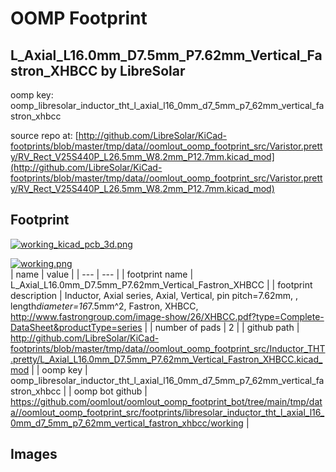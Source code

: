 # OOMP Footprint  
## L_Axial_L16.0mm_D7.5mm_P7.62mm_Vertical_Fastron_XHBCC  by LibreSolar  
  
oomp key: oomp_libresolar_inductor_tht_l_axial_l16_0mm_d7_5mm_p7_62mm_vertical_fastron_xhbcc  
  
source repo at: [http://github.com/LibreSolar/KiCad-footprints/blob/master/tmp/data//oomlout_oomp_footprint_src/Varistor.pretty/RV_Rect_V25S440P_L26.5mm_W8.2mm_P12.7mm.kicad_mod](http://github.com/LibreSolar/KiCad-footprints/blob/master/tmp/data//oomlout_oomp_footprint_src/Varistor.pretty/RV_Rect_V25S440P_L26.5mm_W8.2mm_P12.7mm.kicad_mod)  
## Footprint  
  
[![working_kicad_pcb_3d.png](working_kicad_pcb_3d_600.png)](working_kicad_pcb_3d.png)  
  
[![working.png](working_600.png)](working.png)  
| name | value | 
| --- | --- | 
| footprint name | L_Axial_L16.0mm_D7.5mm_P7.62mm_Vertical_Fastron_XHBCC | 
| footprint description | Inductor, Axial series, Axial, Vertical, pin pitch=7.62mm, , length*diameter=16*7.5mm^2, Fastron, XHBCC, http://www.fastrongroup.com/image-show/26/XHBCC.pdf?type=Complete-DataSheet&productType=series | 
| number of pads | 2 | 
| github path | http://github.com/LibreSolar/KiCad-footprints/blob/master/tmp/data//oomlout_oomp_footprint_src/Inductor_THT.pretty/L_Axial_L16.0mm_D7.5mm_P7.62mm_Vertical_Fastron_XHBCC.kicad_mod | 
| oomp key | oomp_libresolar_inductor_tht_l_axial_l16_0mm_d7_5mm_p7_62mm_vertical_fastron_xhbcc | 
| oomp bot github | https://github.com/oomlout/oomlout_oomp_footprint_bot/tree/main/tmp/data//oomlout_oomp_footprint_src/footprints/libresolar_inductor_tht_l_axial_l16_0mm_d7_5mm_p7_62mm_vertical_fastron_xhbcc/working | 
## Images  
